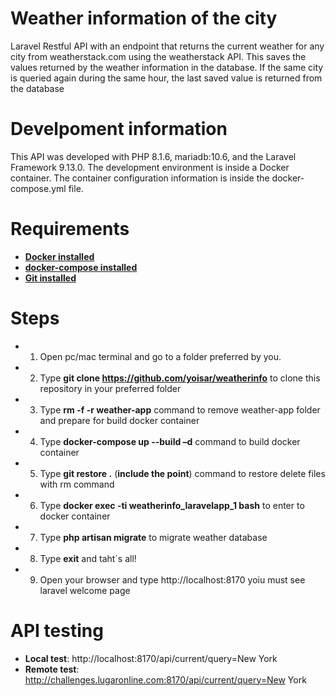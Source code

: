 # Weather information of the city
Laravel Restful API with an endpoint that returns the current weather for any city from weatherstack.com using the weatherstack API. This saves the values ​​returned by the weather information in the database. If the same city is queried again during the same hour, the last saved value is returned from the database

# Develpoment information
This API was developed with PHP 8.1.6, mariadb:10.6, and the Laravel Framework 9.13.0. The development environment is inside a Docker container. The container configuration information is inside the docker-compose.yml file.

# Requirements
- **[Docker installed ](https://docs.docker.com/engine/install/centos/)**
- **[docker-compose installed](https://docs.docker.com/compose/install/)**
- **[Git installed ](https://git-scm.com/downloads)**

# Steps
- 1. Open pc/mac terminal and go to a folder preferred by you.
- 2. Type **git clone https://github.com/yoisar/weatherinfo** to clone this repository in your preferred folder 
- 3. Type **rm -f -r weather-app** command to remove weather-app  folder and prepare for build docker container
- 4. Type **docker-compose up --build –d** command to build docker container
- 5. Type **git restore .** (**include the point**) command to restore delete files with rm command
- 6. Type **docker exec -ti weatherinfo_laravelapp_1 bash** to enter to docker container
- 7. Type **php artisan migrate** to migrate weather database
- 8. Type **exit** and taht´s all!
- 9. Open your browser and type http://localhost:8170 yoiu must see laravel welcome page


# API testing
-	**Local test**: http://localhost:8170/api/current/query=New York
-	**Remote test**: http://challenges.lugaronline.com:8170/api/current/query=New York
